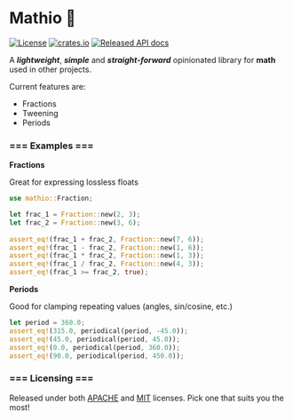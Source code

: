 # Mathio 🚀️ 

[![License](https://img.shields.io/badge/License-MIT%20or%20Apache%202-blue.svg?label=license)](./LICENSE-MIT)
[![crates.io](https://img.shields.io/crates/v/mathio.svg)](https://crates.io/crates/mathio)
[![Released API docs](https://docs.rs/mathio/badge.svg)](https://docs.rs/mathio)

A ***lightweight***, ***simple*** and ***straight-forward*** opinionated library for **math** used in other projects.

Current features are:

* Fractions
* Tweening
* Periods


### === Examples ===

**Fractions**

Great for expressing lossless floats
``` rust
use mathio::Fraction;

let frac_1 = Fraction::new(2, 3);
let frac_2 = Fraction::new(3, 6);
 
assert_eq!(frac_1 + frac_2, Fraction::new(7, 6));
assert_eq!(frac_1 - frac_2, Fraction::new(1, 6));
assert_eq!(frac_1 * frac_2, Fraction::new(1, 3));
assert_eq!(frac_1 / frac_2, Fraction::new(4, 3));
assert_eq!(frac_1 >= frac_2, true);
```

**Periods**

Good for clamping repeating values (angles, sin/cosine, etc.)
``` rust
let period = 360.0;
assert_eq!(315.0, periodical(period, -45.0));
assert_eq!(45.0, periodical(period, 45.0));
assert_eq!(0.0, periodical(period, 360.0));
assert_eq!(90.0, periodical(period, 450.0));
```

### === Licensing ===
Released under both [APACHE](./LICENSE-APACHE) and [MIT](./LICENSE-MIT) licenses. Pick one that suits you the most!
